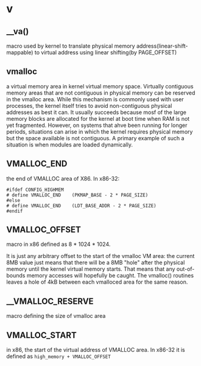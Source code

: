 # v

## __va()
macro used by kernel to translate physical memory address(linear-shift-mappable) to virtual address using linear shifting(by PAGE_OFFSET)

## vmalloc
a virtual memory area in kernel virtual memory space. Virtually contiguous memory areas that are not contiguous in physical memory can be reserved in the vmalloc area. While this mechanism is commonly used with user processes, the kernel itself tries to avoid non-contiguous physical addresses as best it can. It usually succeeds because mosf of the large memory blocks are allocated for the kernel at boot time when RAM is not yet fragmented. However, on systems that ahve been running for longer periods, situations can arise in which the kernel requires physical memory but the space available is not contiguous. A primary example of such a situation is when modules are loaded dynamically.

## VMALLOC_END
the end of VMALLOC area of X86. In x86-32:
```
#ifdef CONFIG_HIGHMEM
# define VMALLOC_END	(PKMAP_BASE - 2 * PAGE_SIZE)
#else
# define VMALLOC_END	(LDT_BASE_ADDR - 2 * PAGE_SIZE)
#endif
```

## VMALLOC_OFFSET
macro in x86 defined as 8 * 1024 * 1024.

It is just any arbitrary offset to the start of the vmalloc VM area: the current 8MB value just means that there will be a 8MB "hole" after the physical memory until the kernel virtual memory starts. That means that
any out-of-bounds memory accesses will hopefully be caught. The vmalloc() routines leaves a hole of 4kB between each vmalloced area for the same reason. 

## __VMALLOC_RESERVE
macro defining the size of vmalloc area

## VMALLOC_START
in x86, the start of the virtual address of VMALLOC area. In x86-32 it is defined as ` high_memory + VMALLOC_OFFSET `
